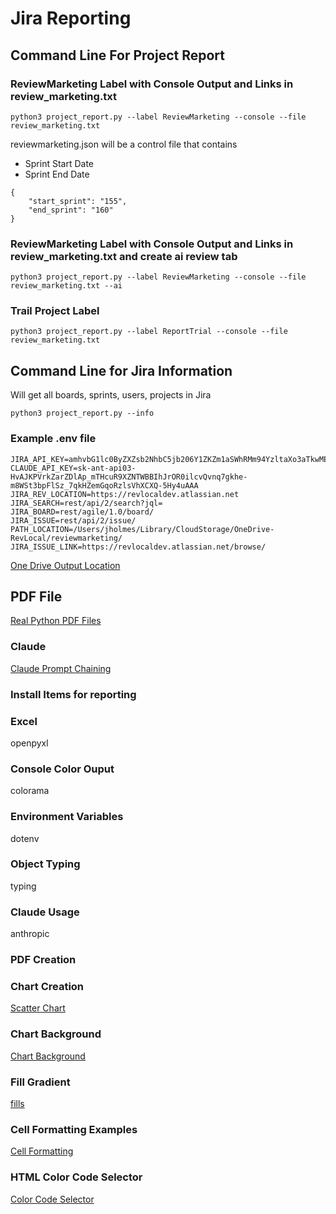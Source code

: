 
# Jira Reporting

## Command Line For Project Report

### ReviewMarketing Label with Console Output and Links in review_marketing.txt

```
python3 project_report.py --label ReviewMarketing --console --file review_marketing.txt
```

reviewmarketing.json will be a control file that contains
- Sprint Start Date
- Sprint End Date

```
{
    "start_sprint": "155",
    "end_sprint": "160"
}
```

### ReviewMarketing Label with Console Output and Links in review_marketing.txt and create ai review tab

```
python3 project_report.py --label ReviewMarketing --console --file review_marketing.txt --ai
```

### Trail Project Label 

```
python3 project_report.py --label ReportTrial --console --file review_marketing.txt
```

## Command Line for Jira Information

Will get all boards, sprints, users, projects in Jira

```
python3 project_report.py --info
```

### Example .env file

```
JIRA_API_KEY=amhvbG1lc0ByZXZsb2NhbC5jb206Y1ZKZm1aSWhRMm94YzltaXo3aTkwMEI0
CLAUDE_API_KEY=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
JIRA_REV_LOCATION=https://revlocaldev.atlassian.net
JIRA_SEARCH=rest/api/2/search?jql=
JIRA_BOARD=rest/agile/1.0/board/
JIRA_ISSUE=rest/api/2/issue/
PATH_LOCATION=/Users/jholmes/Library/CloudStorage/OneDrive-RevLocal/reviewmarketing/
JIRA_ISSUE_LINK=https://revlocaldev.atlassian.net/browse/
```

[One Drive Output Location](https://revlocalinc-my.sharepoint.com/:f:/g/personal/jholmes_revlocal_com/EiR1Aui9R9ZEirrVwyOyLeIBHfm2fngUvXbFNcD-nczL3w?e=o8o1le)

## PDF File

[Real Python PDF Files](https://realpython.com/creating-modifying-pdf/)

### Claude

[Claude Prompt Chaining](https://docs.anthropic.com/claude/docs/prompt-chaining)

### Install Items for reporting

### Excel
openpyxl

### Console Color Ouput
colorama

### Environment Variables
dotenv

### Object Typing
typing

### Claude Usage
anthropic

### PDF Creation

### Chart Creation

[Scatter Chart](https://stackoverflow.com/questions/63696835/python-openpyxl-scatter-plots-with-secondary-y-axis)

### Chart Background

[Chart Background](https://www.youtube.com/watch?v=osFd-8B146w)

### Fill Gradient

[fills](https://openpyxl.readthedocs.io/en/stable/api/openpyxl.styles.fills.html)

### Cell Formatting Examples
[Cell Formatting](https://www.blog.pythonlibrary.org/2021/08/11/styling-excel-cells-with-openpyxl-and-python/)

### HTML Color Code Selector

[Color Code Selector](https://www.rapidtables.com)
